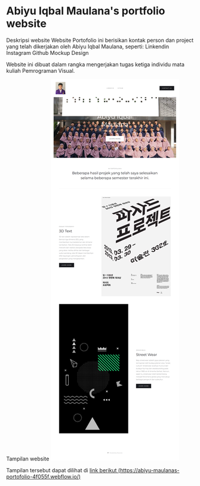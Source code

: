 # Abiyu Iqbal Maulana's portfolio website
Deskripsi website
Website Portofolio ini berisikan kontak person dan project yang telah dikerjakan oleh Abiyu Iqbal Maulana, seperti:
Linkendin
Instagram
Github
Mockup
Design

Website ini dibuat dalam rangka mengerjakan tugas ketiga individu mata kuliah Pemrograman Visual.

Tampilan website
![preview of Abiyu Iqbal Maulana's portfolio website](./gambar/gambar/previewww.png)

Tampilan tersebut dapat dilihat di [link berikut (https://abiyu-maulanas-portofolio-4f055f.webflow.io/)](https://abiyu-maulanas-portofolio-4f055f.webflow.io/)
